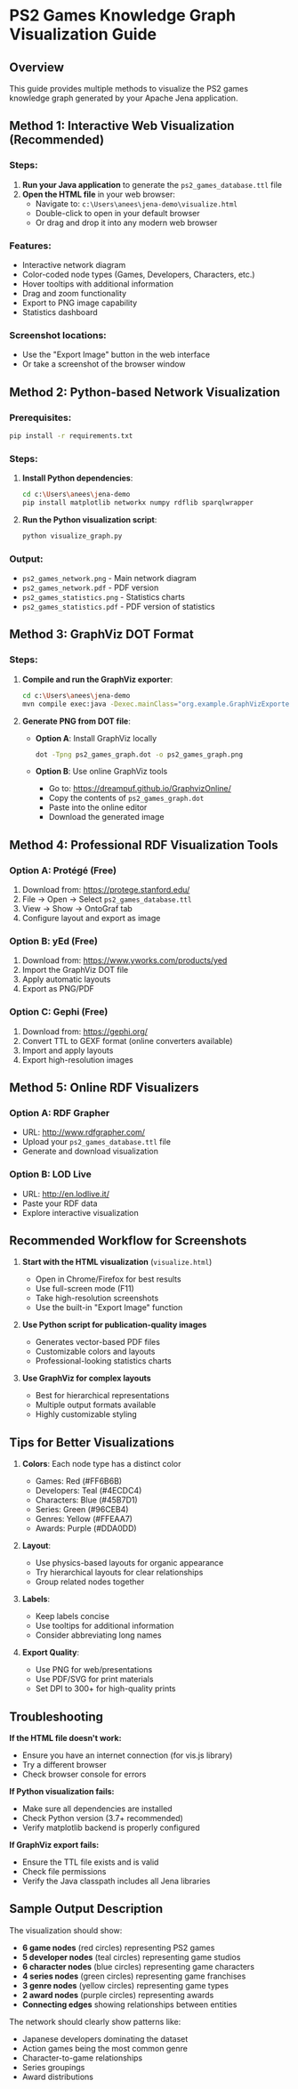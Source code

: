# PS2 Games Knowledge Graph Visualization Guide

## Overview
This guide provides multiple methods to visualize the PS2 games knowledge graph generated by your Apache Jena application.

## Method 1: Interactive Web Visualization (Recommended)

### Steps:
1. **Run your Java application** to generate the `ps2_games_database.ttl` file
2. **Open the HTML file** in your web browser:
   - Navigate to: `c:\Users\anees\jena-demo\visualize.html`
   - Double-click to open in your default browser
   - Or drag and drop it into any modern web browser

### Features:
- Interactive network diagram
- Color-coded node types (Games, Developers, Characters, etc.)
- Hover tooltips with additional information
- Drag and zoom functionality
- Export to PNG image capability
- Statistics dashboard

### Screenshot locations:
- Use the "Export Image" button in the web interface
- Or take a screenshot of the browser window

## Method 2: Python-based Network Visualization

### Prerequisites:
```bash
pip install -r requirements.txt
```

### Steps:
1. **Install Python dependencies**:
   ```bash
   cd c:\Users\anees\jena-demo
   pip install matplotlib networkx numpy rdflib sparqlwrapper
   ```

2. **Run the Python visualization script**:
   ```bash
   python visualize_graph.py
   ```

### Output:
- `ps2_games_network.png` - Main network diagram
- `ps2_games_network.pdf` - PDF version
- `ps2_games_statistics.png` - Statistics charts
- `ps2_games_statistics.pdf` - PDF version of statistics

## Method 3: GraphViz DOT Format

### Steps:
1. **Compile and run the GraphViz exporter**:
   ```bash
   cd c:\Users\anees\jena-demo
   mvn compile exec:java -Dexec.mainClass="org.example.GraphVizExporter"
   ```

2. **Generate PNG from DOT file**:
   - **Option A**: Install GraphViz locally
     ```bash
     dot -Tpng ps2_games_graph.dot -o ps2_games_graph.png
     ```
   
   - **Option B**: Use online GraphViz tools
     - Go to: https://dreampuf.github.io/GraphvizOnline/
     - Copy the contents of `ps2_games_graph.dot`
     - Paste into the online editor
     - Download the generated image

## Method 4: Professional RDF Visualization Tools

### Option A: Protégé (Free)
1. Download from: https://protege.stanford.edu/
2. File → Open → Select `ps2_games_database.ttl`
3. View → Show → OntoGraf tab
4. Configure layout and export as image

### Option B: yEd (Free)
1. Download from: https://www.yworks.com/products/yed
2. Import the GraphViz DOT file
3. Apply automatic layouts
4. Export as PNG/PDF

### Option C: Gephi (Free)
1. Download from: https://gephi.org/
2. Convert TTL to GEXF format (online converters available)
3. Import and apply layouts
4. Export high-resolution images

## Method 5: Online RDF Visualizers

### Option A: RDF Grapher
- URL: http://www.rdfgrapher.com/
- Upload your `ps2_games_database.ttl` file
- Generate and download visualization

### Option B: LOD Live
- URL: http://en.lodlive.it/
- Paste your RDF data
- Explore interactive visualization

## Recommended Workflow for Screenshots

1. **Start with the HTML visualization** (`visualize.html`)
   - Open in Chrome/Firefox for best results
   - Use full-screen mode (F11)
   - Take high-resolution screenshots
   - Use the built-in "Export Image" function

2. **Use Python script for publication-quality images**
   - Generates vector-based PDF files
   - Customizable colors and layouts
   - Professional-looking statistics charts

3. **Use GraphViz for complex layouts**
   - Best for hierarchical representations
   - Multiple output formats available
   - Highly customizable styling

## Tips for Better Visualizations

1. **Colors**: Each node type has a distinct color
   - Games: Red (#FF6B6B)
   - Developers: Teal (#4ECDC4)
   - Characters: Blue (#45B7D1)
   - Series: Green (#96CEB4)
   - Genres: Yellow (#FFEAA7)
   - Awards: Purple (#DDA0DD)

2. **Layout**: 
   - Use physics-based layouts for organic appearance
   - Try hierarchical layouts for clear relationships
   - Group related nodes together

3. **Labels**: 
   - Keep labels concise
   - Use tooltips for additional information
   - Consider abbreviating long names

4. **Export Quality**:
   - Use PNG for web/presentations
   - Use PDF/SVG for print materials
   - Set DPI to 300+ for high-quality prints

## Troubleshooting

**If the HTML file doesn't work:**
- Ensure you have an internet connection (for vis.js library)
- Try a different browser
- Check browser console for errors

**If Python visualization fails:**
- Make sure all dependencies are installed
- Check Python version (3.7+ recommended)
- Verify matplotlib backend is properly configured

**If GraphViz export fails:**
- Ensure the TTL file exists and is valid
- Check file permissions
- Verify the Java classpath includes all Jena libraries

## Sample Output Description

The visualization should show:
- **6 game nodes** (red circles) representing PS2 games
- **5 developer nodes** (teal circles) representing game studios
- **6 character nodes** (blue circles) representing game characters
- **4 series nodes** (green circles) representing game franchises
- **3 genre nodes** (yellow circles) representing game types
- **2 award nodes** (purple circles) representing awards
- **Connecting edges** showing relationships between entities

The network should clearly show patterns like:
- Japanese developers dominating the dataset
- Action games being the most common genre
- Character-to-game relationships
- Series groupings
- Award distributions
